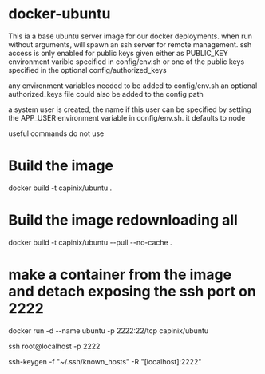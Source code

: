 # docker-ubuntu

This ia a base ubuntu server image for our docker deployments.
when run without arguments, will spawn an ssh server for 
remote management.
ssh access is only enabled for public keys given either
as PUBLIC_KEY environment varible specified in config/env.sh or
one of the public keys specified in the optional config/authorized_keys

any environment variables needed to be added to config/env.sh
an optional authorized_keys file could also be added to the config path

a system user is created, the name if this user can be specified by setting
the APP_USER environment variable in config/env.sh. it defaults to node


useful commands do not use 

# Build the image 
docker build -t capinix/ubuntu  .

# Build the image redownloading all 
docker build -t capinix/ubuntu --pull --no-cache .

# make a container from the image and detach exposing the ssh port on 2222
docker run -d --name ubuntu -p 2222:22/tcp capinix/ubuntu

ssh root@localhost -p 2222

ssh-keygen -f "~/.ssh/known_hosts" -R "[localhost]:2222"

